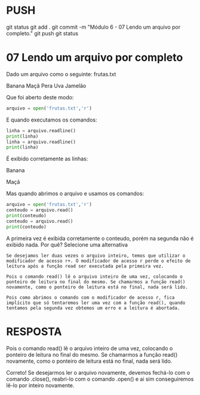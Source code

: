 
# ###################################################################################################################################################################
# ###################################################################################################################################################################
# PUSH

git status
git add .
git commit -m "Módulo 6 - 07 Lendo um arquivo por completo."
git push
git status


# ###################################################################################################################################################################
# ###################################################################################################################################################################
#  07 Lendo um arquivo por completo

Dado um arquivo como o seguinte: frutas.txt

Banana
Maçã
Pera
Uva
Jamelão

Que foi aberto deste modo:

~~~~PYTHON
arquivo = open('frutas.txt','r')
~~~~

E quando executamos os comandos:

~~~~PYTHON
linha = arquivo.readline()
print(linha)
linha = arquivo.readline()
print(linha)
~~~~

É exibido corretamente as linhas:

Banana

Maçã

Mas quando abrimos o arquivo e usamos os comandos:

~~~~PYTHON
arquivo = open('frutas.txt','r')
conteudo = arquivo.read()
print(conteudo)
conteudo = arquivo.read()
print(conteudo)
~~~~

A primeira vez é exibida corretamente o conteudo, porém na segunda não é exibido nada. Por quê?
Selecione uma alternativa

    Se desejamos ler duas vezes o arquivo inteiro, temos que utilizar o modificador de acesso r+. O modificador de acesso r perde o efeito de leitura após a função read ser executada pela primeira vez.

    Pois o comando read() lê o arquivo inteiro de uma vez, colocando o ponteiro de leitura no final do mesmo. Se chamarmos a função read() novamente, como o ponteiro de leitura está no final, nada será lido.

    Pois como abrimos o comando com o modificador de acesso r, fica implícito que só tentaremos ler uma vez com a função read(), quando tentamos pela segunda vez obtemos um erro e a leitura é abortada.




# ###################################################################################################################################################################
# ###################################################################################################################################################################
#  RESPOSTA

Pois o comando read() lê o arquivo inteiro de uma vez, colocando o ponteiro de leitura no final do mesmo. Se chamarmos a função read() novamente, como o ponteiro de leitura está no final, nada será lido.

Correto! Se desejarmos ler o arquivo novamente, devemos fechá-lo com o comando .close(), reabri-lo com o comando .open() e ai sim conseguiremos lê-lo por inteiro novamente.